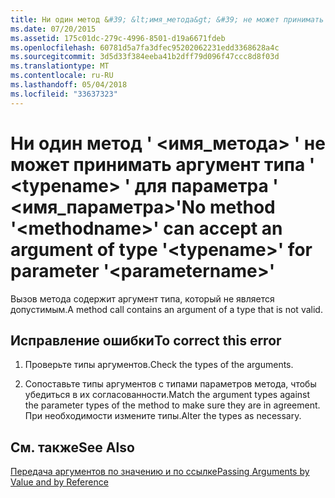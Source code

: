 ```yaml
---
title: Ни один метод &#39; &lt;имя_метода&gt; &#39; не может принимать аргумент типа &#39; &lt;typename&gt; &#39; для параметра &#39; &lt;имя_параметра&gt;&#39;
ms.date: 07/20/2015
ms.assetid: 175c01dc-279c-4996-8501-d19a6671fdeb
ms.openlocfilehash: 60781d5a7fa3dfec95202062231edd3368628a4c
ms.sourcegitcommit: 3d5d33f384eeba41b2dff79d096f47ccc8d8f03d
ms.translationtype: MT
ms.contentlocale: ru-RU
ms.lasthandoff: 05/04/2018
ms.locfileid: "33637323"
---
```

# <a name="no-method-39ltmethodnamegt39-can-accept-an-argument-of-type-39lttypenamegt39-for-parameter-39ltparameternamegt39"></a><span data-ttu-id="4abba-102">Ни один метод &#39; &lt;имя_метода&gt; &#39; не может принимать аргумент типа &#39; &lt;typename&gt; &#39; для параметра &#39; &lt;имя_параметра&gt;&#39;</span><span class="sxs-lookup"><span data-stu-id="4abba-102">No method &#39;&lt;methodname&gt;&#39; can accept an argument of type &#39;&lt;typename&gt;&#39; for parameter &#39;&lt;parametername&gt;&#39;</span></span>
<span data-ttu-id="4abba-103">Вызов метода содержит аргумент типа, который не является допустимым.</span><span class="sxs-lookup"><span data-stu-id="4abba-103">A method call contains an argument of a type that is not valid.</span></span>  
  
## <a name="to-correct-this-error"></a><span data-ttu-id="4abba-104">Исправление ошибки</span><span class="sxs-lookup"><span data-stu-id="4abba-104">To correct this error</span></span>  
  
1.  <span data-ttu-id="4abba-105">Проверьте типы аргументов.</span><span class="sxs-lookup"><span data-stu-id="4abba-105">Check the types of the arguments.</span></span>  
  
2.  <span data-ttu-id="4abba-106">Сопоставьте типы аргументов с типами параметров метода, чтобы убедиться в их согласованности.</span><span class="sxs-lookup"><span data-stu-id="4abba-106">Match the argument types against the parameter types of the method to make sure they are in agreement.</span></span> <span data-ttu-id="4abba-107">При необходимости измените типы.</span><span class="sxs-lookup"><span data-stu-id="4abba-107">Alter the types as necessary.</span></span>  
  
## <a name="see-also"></a><span data-ttu-id="4abba-108">См. также</span><span class="sxs-lookup"><span data-stu-id="4abba-108">See Also</span></span>  
 [<span data-ttu-id="4abba-109">Передача аргументов по значению и по ссылке</span><span class="sxs-lookup"><span data-stu-id="4abba-109">Passing Arguments by Value and by Reference</span></span>](../../visual-basic/programming-guide/language-features/procedures/passing-arguments-by-value-and-by-reference.md)
